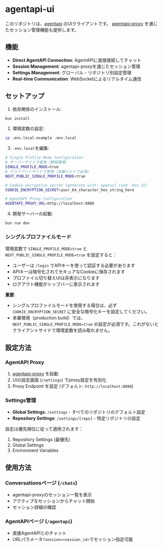 # agentapi-ui

このリポジトリは、[agentapi](https://github.com/coder/agentapi) のUIクライアントです。
[agentapi-proxy](https://github.com/takutakahashi/agentapi-proxy) を通じたセッション管理機能も提供します。

## 機能

- **Direct AgentAPI Connection**: AgentAPIに直接接続してチャット
- **Session Management**: agentapi-proxyを通じたセッション管理
- **Settings Management**: グローバル・リポジトリ別設定管理
- **Real-time Communication**: WebSocketによるリアルタイム通信

## セットアップ

1. 依存関係のインストール:
```bash
bun install
```

2. 環境変数の設定:
```bash
cp .env.local.example .env.local
```

3. `.env.local`を編集:
```bash
# Single Profile Mode Configuration
# サーバーサイドで使用（開発環境）
SINGLE_PROFILE_MODE=true
# クライアントサイドで使用（本番ビルドで必須）
NEXT_PUBLIC_SINGLE_PROFILE_MODE=true

# Cookie encryption secret (generate with: openssl rand -hex 32)
COOKIE_ENCRYPTION_SECRET=your_64_character_hex_string_here

# AgentAPI Proxy Configuration
AGENTAPI_PROXY_URL=http://localhost:8080
```

4. 開発サーバーの起動:
```bash
bun run dev
```

### シングルプロファイルモード

環境変数で `SINGLE_PROFILE_MODE=true` と `NEXT_PUBLIC_SINGLE_PROFILE_MODE=true` を設定すると：
- ユーザーは `/login` でAPIキーを使って認証する必要があります
- APIキーは暗号化されてセキュアなCookieに保存されます
- プロファイル切り替えUIは非表示になります
- ログアウト機能がトップバーに表示されます

**重要**: 
- シングルプロファイルモードを使用する場合は、必ず `COOKIE_ENCRYPTION_SECRET` に安全な暗号化キーを設定してください。
- 本番環境（production build）では、`NEXT_PUBLIC_SINGLE_PROFILE_MODE=true` の設定が必須です。これがないとクライアントサイドで環境変数を読み取れません。

## 設定方法

### AgentAPI Proxy

1. [agentapi-proxy](https://github.com/takutakahashi/agentapi-proxy) を起動
2. UIの設定画面 (`/settings`) でproxy設定を有効化
3. Proxy Endpoint を設定 (デフォルト: `http://localhost:8080`)

### Settings管理

- **Global Settings**: `/settings` - すべてのリポジトリのデフォルト設定
- **Repository Settings**: `/settings/[repo]` - 特定リポジトリの設定

設定は優先順位に従って適用されます：
1. Repository Settings (最優先)
2. Global Settings
3. Environment Variables

## 使用方法

### Conversationsページ (`/chats`)

- agentapi-proxyのセッション一覧を表示
- アクティブなセッションからチャット開始
- セッション詳細の確認

### AgentAPIページ (`/agentapi`)

- 直接AgentAPIとのチャット
- URLパラメータ`?session=<session_id>`でセッション指定可能
